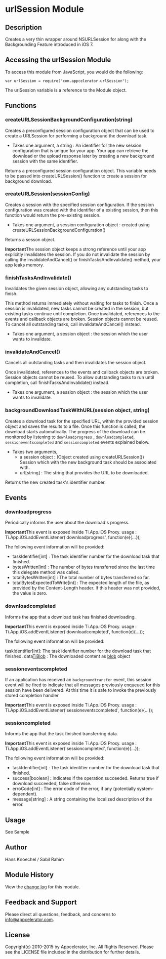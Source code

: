 # urlSession Module

## Description

Creates a very thin wrapper around NSURLSession for along with the Backgrounding Feature introduced in iOS 7.

## Accessing the urlSession Module

To access this module from JavaScript, you would do the following:

	var urlSession = require("com.appcelerator.urlSession");

The urlSession variable is a reference to the Module object.	

## Functions

### createURLSessionBackgroundConfiguration(string)
Creates a preconfigured session configuration object that can be used to create a URLSession for
performing a background the download task.

* Takes one argument, a string : An identifier for the new session configuration that is unique for 
your app. Your app can retrieve the download or the upload response later by creating a 
new background session with the same identifier.

Returns a preconfigured session configuration object. This variable needs to be passed into createURLSession()
function to create a session for background download.

### createURLSession(sessionConfig)

Creates a session with the specified session configuration. If the session configuration was created 
with the identifier of a existing session, then this function would return the pre-existing session.

* Takes one argument, a session configuration object : created using createURLSessionBackgroundConfiguration()

Returns a sesson object. 

<strong>Important</strong>The session object keeps a strong reference until your app explicitly 
invalidates the session. If you do not invalidate the session by calling the invalidateAndCancel() 
or finishTasksAndInvalidate() method, your app leaks memory.

### finishTasksAndInvalidate()

Invalidates the given session object, allowing any outstanding tasks to finish.

This method returns immediately without waiting for tasks to finish. Once a session is 
invalidated, new tasks cannot be created in the session, but existing tasks continue until completion. 
Once invalidated, references to the events and callback objects are broken. Session objects cannot be reused.
To cancel all outstanding tasks, call invalidateAndCancel() instead.

* Takes one argument, a session object : the session which the user wants to invalidate. 


### invalidateAndCancel()

Cancels all outstanding tasks and then invalidates the session object.

Once invalidated, references to the events and callback objects are broken. Session objects cannot be reused.
To allow outstanding tasks to run until completion, call finishTasksAndInvalidate() instead.

* Takes one argument, a session object : the session which the user wants to invalidate. 

### backgroundDownloadTaskWithURL(session object, string)

Creates a download task for the specified URL, within the provided session object and saves the results to a file.
Once this function is called, the download starts automatically. The progress of the download can be monitored by listening 
to `downloadprogress` , `downloadcompleted`, `sessioneventscompleted` and `sessioncompleted` events explained below.

* Takes two arguments, 
   * a session object : (Object created using createURLSession()) Session which with the new background task should be associated with.
   * url[string] : The string that provides the URL to be downloaded.
   
Returns the new created task's identifier number. 

## Events

### downloadprogress

Periodically informs the user about the download's progress.

<strong>Important</strong>This event is exposed inside Ti.App.iOS Proxy.
usage : 
	Ti.App.iOS.addEventListener('downloadprogress', function(e){...});

The following event information will be provided:

* taskIdentifier[int] : The task identifier number for the download task that finished.
* bytesWritten[int] : The number of bytes transferred since the last time this delegate method was called.
* totalBytesWritten[int] : The total number of bytes transferred so far.
* totalBytesExpectedToWrite[int] :  The expected length of the file, as provided by the Content-Length header. If this header was not provided, the value is zero.

### downloadcompleted

Informs the app that a download task has finished downloading.

<strong>Important</strong>This event is exposed inside Ti.App.iOS Proxy.
usage : 
	Ti.App.iOS.addEventListener('downloadcompleted', function(e){...});
	
The following event information will be provided:

taskIdentifier[int]: The task identifier number for the download task that finished.
data[TiBlob](http://docs.appcelerator.com/titanium/latest/#!/api/Titanium.Blob) : The downloaded content as [blob](http://docs.appcelerator.com/titanium/latest/#!/api/Titanium.Blob) object

### sessioneventscompleted

If an application has received an `backgroundtransfer` event, this session event will be fired to indicate 
that all messages previously enqueued for this session have been delivered.  At this time it is safe to 
invoke the previously stored completion handler

<strong>Important</strong>This event is exposed inside Ti.App.iOS Proxy.
usage : 
	Ti.App.iOS.addEventListener('sessioneventscompleted', function(e){...});

### sessioncompleted


Informs the app that the task finished transferring data.

<strong>Important</strong>This event is exposed inside Ti.App.iOS Proxy.
usage : 
	Ti.App.iOS.addEventListener('sessioncompleted', function(e){...});

The following event information will be provided:	

* taskIdentifier[int] : The task identifier number for the download task that finished.
* success[boolean] : Indicates if the operation succeeded. Returns true if download succeeded, false otherwise. 
* erroCode[int] : The error code of the error, if any (potentially system-dependent).
* message[string] : A string containing the localized description of the error. 

## Usage

See Sample

## Author

Hans Knoechel / Sabil Rahim

## Module History

View the [change log](changelog.html) for this module.

## Feedback and Support

Please direct all questions, feedback, and concerns to [info@appcelerator.com](mailto:info@appcelerator.com?subject=iOS%20urlSesson%20Module). 

## License
Copyright(c) 2010-2015 by Appcelerator, Inc. All Rights Reserved. Please see the LICENSE 
file included in the distribution for further details.
